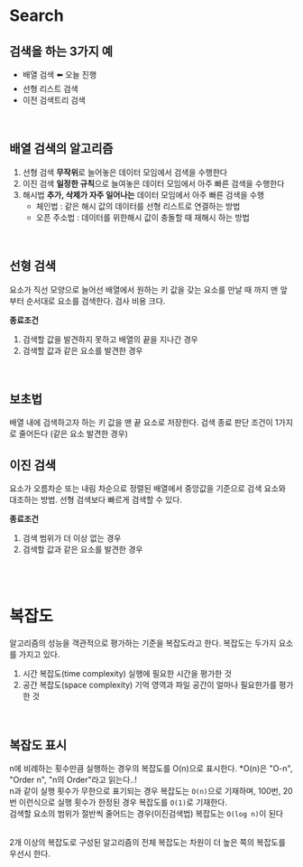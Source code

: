 # Search

## 검색을 하는 3가지 예
- 배열 검색 ⬅️ 오늘 진행
- 선형 리스트 검색
- 이전 검색트리 검색
<br>

## 배열 검색의 알고리즘
1. 선형 검색
**무작위**로 늘어놓은 데이터 모임에서 검색을 수행한다
2. 이진 검색
**일정한 규칙**으로 늘여놓은 데이터 모임에서 아주 빠른 검색을 수행한다
3. 해시법
**추가, 삭제가 자주 일어나는** 데이터 모임에서 아주 빠른 검색을 수행
    - 체인법 : 같은 해시 값의 데이터를 선형 리스트로 연결하는 방법
    - 오픈 주소법 : 데이터를 위한해시 값이 충돌할 때 재해시 하는 방법
<br>

## 선형 검색
요소가 직선 모양으로 늘어선 배열에서 원하는 키 값을 갖는 요소를 만날 때 까지 맨 앞부터 순서대로 요소를 검색한다.
검사 비용 크다.
<br>

**종료조건**
1. 검색할 값을 발견하지 못하고 배열의 끝을 지나간 경우
2. 검색할 값과 같은 요소를 발견한 경우
<br>

## 보초법
배열 내에 검색하고자 하는 키 값을 맨 끝 요소로 저장한다.
검색 종료 판단 조건이 1가지로 줄어든다 (같은 요소 발견한 경우)
<br>

## 이진 검색
요소가 오름차순 또는 내림 차순으로 정렬된 배열에서 중앙값을 기준으로 검색 요소와 대조하는 방법.
선형 검색보다 빠르게 검색할 수 있다.
<br>

**종료조건**
1. 검색 범위가 더 이상 없는 경우
2. 검색할 값과 같은 요소를 발견한 경우
<br>
<br>

# 복잡도
알고리즘의 성능을 객관적으로 평가하는 기준을 복잡도라고 한다.
복잡도는 두가지 요소를 가지고 있다.
1. 시간 복잡도(time complexity)
실행에 필요한 시간을 평가한 것
2. 공간 복잡도(space complexity)
기억 영역과 파일 공간이 얼마나 필요한가를 평가한 것
<br>

## 복잡도 표시
n에 비례하는 횟수만큼 실행하는 경우의 복잡도를 O(n)으로 표시한다.
*O(n)은 "O-n", "Order n", "n의 Order"라고 읽는다..!
<br>
n과 같이 실행 횟수가 무한으로 표기되는 경우 복잡도는 `O(n)`으로 기재하며, 100번, 20번 이런식으로 실행 횟수가 한정된 경우 복잡도를 `O(1)`로 기재한다.<br>
검색할 요소의 범위가 절반씩 줄어드는 경우(이진검색법) 복잡도는 `O(log n)`이 된다

<br>
2개 이상의 복잡도로 구성된 알고리즘의 전체 복잡도는 차원이 더 높은 쪽의 복잡도를 우선시 한다.


